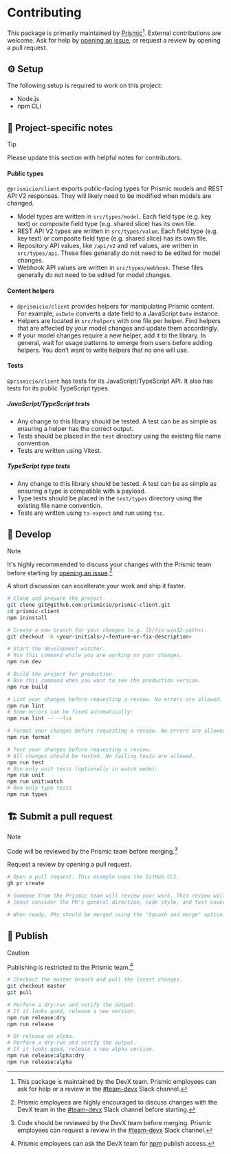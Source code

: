 # Contributing

This package is primarily maintained by [Prismic](https://prismic.io)[^1]. External contributions are welcome. Ask for help by [opening an issue](https://github.com/prismicio/prismic-client/issues/new/choose), or request a review by opening a pull request.

## :gear: Setup

<!-- When applicable, list system requriements to work on the project. -->

The following setup is required to work on this project:

- Node.js
- npm CLI

## :memo: Project-specific notes

<!-- Share information about the repository. -->
<!-- What specific knowledge do contributors need? -->

> [!TIP]
> Please update this section with helpful notes for contributors.

#### Public types

`@prismicio/client` exports public-facing types for Prismic models and REST API V2 responses. They will likely need to be modified when models are changed.

- Model types are written in `src/types/model`. Each field type (e.g. key text) or composite field type (e.g. shared slice) has its own file.
- REST API V2 types are written in `src/types/value`. Each field type (e.g. key text) or composite field type (e.g. shared slice) has its own file.
- Repository API values, like `/api/v2` and ref values, are written in `src/types/api`. These files generally do not need to be edited for model changes.
- Webhook API values are written in `src/types/webhook`. These files generally do not need to be edited for model changes.

#### Content helpers

- `@prismicio/client` provides helpers for manipulating Prismic content. For example, `asDate` converts a date field to a JavaScript `Date` instance.
- Helpers are located in `src/helpers` with one file per helper. Find helpers that are affected by your model changes and update them accordingly.
- If your model changes require a new helper, add it to the library. In general, wait for usage patterns to emerge from users before adding helpers. You don’t want to write helpers that no one will use.

#### Tests

`@prismicio/client` has tests for its JavaScript/TypeScript API. It also has tests for its public TypeScript types.

##### JavaScript/TypeScript tests

- Any change to this library should be tested. A test can be as simple as ensuring a helper has the correct output.
- Tests should be placed in the `test` directory using the existing file name convention.
- Tests are written using Vitest.

##### TypeScript type tests

- Any change to this library should be tested. A test can be as simple as ensuring a type is compatible with a payload.
- Type tests should be placed in the `test/types` directory using the existing file name convention.
- Tests are written using `ts-expect` and run using `tsc`.

## :construction_worker: Develop

> [!NOTE]
> It's highly recommended to discuss your changes with the Prismic team before starting by [opening an issue](https://github.com/prismicio/prismic-client/issues/new/choose).[^2]
>
> A short discussion can accellerate your work and ship it faster.

```sh
# Clone and prepare the project.
git clone git@github.com:prismicio/prismic-client.git
cd prismic-client
npm ininstall

# Create a new branch for your changes (e.g. lh/fix-win32-paths).
git checkout -b <your-initials>/<feature-or-fix-description>

# Start the development watcher.
# Run this command while you are working on your changes.
npm run dev

# Build the project for production.
# Run this command when you want to see the production version.
npm run build

# Lint your changes before requesting a review. No errors are allowed.
npm run lint
# Some errors can be fixed automatically:
npm run lint -- --fix

# Format your changes before requesting a review. No errors are allowed.
npm run format

# Test your changes before requesting a review.
# All changes should be tested. No failing tests are allowed.
npm run test
# Run only unit tests (optionally in watch mode):
npm run unit
npm run unit:watch
# Run only type tests
npm run types
```

## :building_construction: Submit a pull request

> [!NOTE]
> Code will be reviewed by the Prismic team before merging.[^3]
>
> Request a review by opening a pull request.

```sh
# Open a pull request. This example uses the GitHub CLI.
gh pr create

# Someone from the Prismic team will review your work. This review will at
# least consider the PR's general direction, code style, and test coverage.

# When ready, PRs should be merged using the "Squash and merge" option.
```

## :rocket: Publish

> [!CAUTION]
> Publishing is restricted to the Prismic team.[^4]

```sh
# Checkout the master branch and pull the latest changes.
git checkout master
git pull

# Perform a dry-run and verify the output.
# If it looks good, release a new version.
npm run release:dry
npm run release

# Or release an alpha.
# Perform a dry-run and verify the output.
# If it looks good, release a new alpha version.
npm run release:alpha:dry
npm run release:alpha
```

[^1]: This package is maintained by the DevX team. Prismic employees can ask for help or a review in the [#team-devx](https://prismic-team.slack.com/archives/C014VAACCQL) Slack channel.
[^2]: Prismic employees are highly encouraged to discuss changes with the DevX team in the [#team-devx](https://prismic-team.slack.com/archives/C014VAACCQL) Slack channel before starting.
[^3]: Code should be reviewed by the DevX team before merging. Prismic employees can request a review in the [#team-devx](https://prismic-team.slack.com/archives/CPG31MDL1) Slack channel.
[^4]: Prismic employees can ask the DevX team for [npm](https://www.npmjs.com) publish access.
